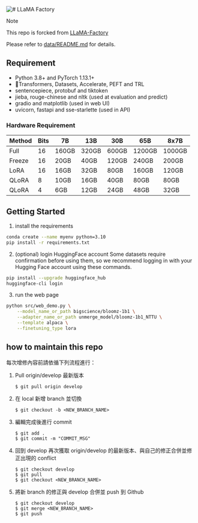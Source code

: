 ![# LLaMA Factory](assets/logo.png)

> [!NOTE]
> This repo is forcked from [LLaMA-Factory](https://github.com/hiyouga/LLaMA-Factory)

Please refer to [data/README.md](data/README.md) for details.



## Requirement

- Python 3.8+ and PyTorch 1.13.1+
- 🤗Transformers, Datasets, Accelerate, PEFT and TRL
- sentencepiece, protobuf and tiktoken
- jieba, rouge-chinese and nltk (used at evaluation and predict)
- gradio and matplotlib (used in web UI)
- uvicorn, fastapi and sse-starlette (used in API)

### Hardware Requirement

| Method | Bits |   7B  |  13B  |  30B  |   65B  |   8x7B |
| ------ | ---- | ----- | ----- | ----- | ------ | ------ |
| Full   |  16  | 160GB | 320GB | 600GB | 1200GB | 1000GB |
| Freeze |  16  |  20GB |  40GB | 120GB |  240GB |  200GB |
| LoRA   |  16  |  16GB |  32GB |  80GB |  160GB |  120GB |
| QLoRA  |   8  |  10GB |  16GB |  40GB |   80GB |   80GB |
| QLoRA  |   4  |   6GB |  12GB |  24GB |   48GB |   32GB |

## Getting Started
1. install the requirements
```bash
conda create --name myenv python=3.10
pip install -r requirements.txt
```

2. (optional) login HuggingFace account
Some datasets require confirmation before using them, so we recommend logging in with your Hugging Face account using these commands.
```bash
pip install --upgrade huggingface_hub
huggingface-cli login
```

3. run the web page
```bash
python src/web_demo.py \
    --model_name_or_path bigscience/bloomz-1b1 \
    --adapter_name_or_path unmerge_model/bloomz-1b1_NTTU \
    --template alpaca \
    --finetuning_type lora
```

## how to maintain this repo
每次增修內容前請依循下列流程進行：
1. Pull origin/develop 最新版本
    ```shell
    $ git pull origin develop
    ```
2. 在 local 新增 branch 並切換
    ```shell
    $ git checkout -b <NEW_BRANCH_NAME>
    ```
3. 編輯完成後進行 commit
    ```shell
    $ git add .
    $ git commit -m "COMMIT_MSG"
    ```
4. 回到 develop 再次獲取 origin/develop 的最新版本、與自己的修正合併並修正出現的 conflict
    ```shell
    $ git checkout develop
    $ git pull
    $ git checkout <NEW_BRANCH_NAME>
    ```
5. 將新 branch 的修正與 develop 合併並 push 到 Github
    ```shell
    $ git checkout develop
    $ git merge <NEW_BRANCH_NAME>
    $ git push
    ```
